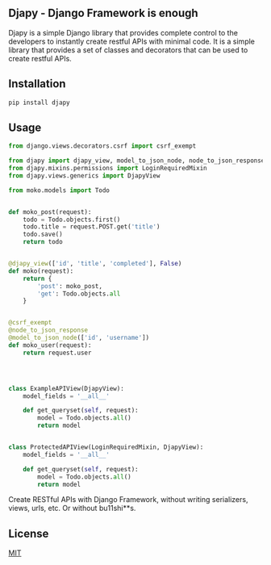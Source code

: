 ## Djapy - Django Framework is enough
Djapy is a simple Django library that provides complete control to the developers to instantly
create restful APIs with minimal code. It is a simple library that provides a set of classes
and decorators that can be used to create restful APIs.

## Installation
```bash
pip install djapy
```

## Usage

```python
from django.views.decorators.csrf import csrf_exempt

from djapy import djapy_view, model_to_json_node, node_to_json_response
from djapy.mixins.permissions import LoginRequiredMixin
from djapy.views.generics import DjapyView

from moko.models import Todo


def moko_post(request):
    todo = Todo.objects.first()
    todo.title = request.POST.get('title')
    todo.save()
    return todo


@djapy_view(['id', 'title', 'completed'], False)
def moko(request):
    return {
        'post': moko_post,
        'get': Todo.objects.all
    }


@csrf_exempt
@node_to_json_response
@model_to_json_node(['id', 'username'])
def moko_user(request):
    return request.user




class ExampleAPIView(DjapyView):
    model_fields = '__all__'

    def get_queryset(self, request):
        model = Todo.objects.all()
        return model


class ProtectedAPIView(LoginRequiredMixin, DjapyView):
    model_fields = '__all__'

    def get_queryset(self, request):
        model = Todo.objects.all()
        return model
```

Create RESTful APIs with Django Framework, without writing serializers, views, urls, etc. Or without bu11shi**s.


## License
[MIT](https://choosealicense.com/licenses/mit/)